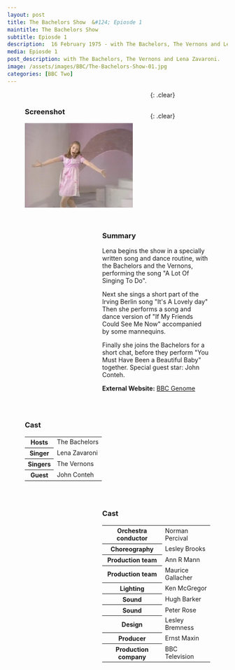```yaml
---
layout: post
title: The Bachelors Show  &#124; Epiosde 1
maintitle: The Bachelors Show
subtitle: Epiosde 1
description:  16 February 1975 - with The Bachelors, The Vernons and Lena Zavaroni.
media: Epiosde 1
post_description: with The Bachelors, The Vernons and Lena Zavaroni.
image: /assets/images/BBC/The-Bachelors-Show-01.jpg
categories: [BBC Two]
---
```


<figure class="fig1">
<figcaption>
<h3 id="screenshot">Screenshot</h3>
</figcaption>
<img src="/assets/images/BBC/The-Bachelors-Show-01.jpg" class="full-width">
</figure>

<figure class="fig2">
<figcaption>
<h3 id="summary">Summary</h3>
<p>Lena begins the show in a specially written song and dance routine, with the Bachelors and the Vernons, performing the song &#34;A Lot Of Singing To Do&#34;.</p>
<p>Next she sings a short part of the Irving Berlin song &#34;It's A Lovely day&#34; Then she performs a song and dance version of &#34;If My Friends Could See Me Now&#34; accompanied by some mannequins.</p>
<p>Finally she joins the Bachelors for a short chat, before they perform &#34;You Must Have Been a Beautiful Baby&#34; together. Special guest star: John Conteh.</p>
<p><strong>External Website:</strong> <a href="https://genome.ch.bbc.co.uk/d7becc28585a4f9d8831e38bd9700395">BBC Genome</a></p>
</figcaption>
</figure>

{: .clear}

<figure class="fig1">
<figcaption>
<h3 id="cast">Cast</h3>
<table>
<tr><th>Hosts</th><td>The Bachelors</td></tr>
<tr><th>Singer</th><td>Lena Zavaroni</td></tr>
<tr><th>Singers</th><td>The Vernons</td></tr>
<tr><th>Guest</th><td>John Conteh</td></tr>
</table>
</figcaption>
</figure>

<figure class="fig2">
<figcaption>
<h3 id="cast">Cast</h3>
<table>
<tr><th>Orchestra conductor</th><td>Norman Percival</td></tr>
<tr><th>Choreography</th><td>Lesley Brooks</td></tr>
<tr><th>Production team</th><td>Ann R Mann</td></tr>
<tr><th>Production team</th><td>Maurice Gallacher</td></tr>
<tr><th>Lighting</th><td>Ken McGregor</td></tr>
<tr><th>Sound</th><td>Hugh Barker</td></tr>
<tr><th>Sound</th><td>Peter Rose</td></tr>
<tr><th>Design</th><td>Lesley Bremness</td></tr>
<tr><th>Producer</th><td>Ernst Maxin</td></tr>
<tr><th>Production company</th><td>BBC Television</td></tr>
</table>
</figcaption>
</figure>

<br />{: .clear}

<style>
.fig1 {float:left; width:49%;}

.fig2 {float:right; width:49%;}

figcaption {float:left; width:100%;}

@media only screen and (max-width: 700px) {
.fig1, .fig2 {float:left; width:100%;}
figcaption {float:left; width:100%; margin-bottom: 10px;}
}
</style>

